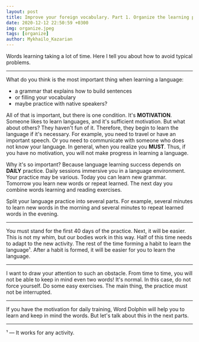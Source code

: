 ```yaml
---
layout: post
title: Improve your foreign vocabulary. Part 1. Organize the learning process.
date: 2020-12-12 22:50:59 +0300
img: organize.jpeg
tags: [organize]
author: Mykhailo_Kazarian
---
```

Words learning taking a lot of time. Here I tell you about how to avoid typical problems.

***

What do you think is the most important thing when learning a language:
* a grammar that explains how to build sentences
* or filling your vocabulary
* maybe practice with native speakers?

All of that is important, but there is one condition. It's **MOTIVATION**. Someone likes to learn languages, and it's sufficient motivation. But what about others? They haven't fun of it. Therefore, they begin to learn the language if it's necessary. For example, you need to travel or have an important speech. Or you need to communicate with someone who does not know your language. In general, when you realize you **MUST**. Thus, if you have no motivation, you will not make progress in learning a language.

Why it's so important? Because language learning success depends on **DAILY** practice. Daily sessions immersive you in a language environment. Your practice may be various. Today you can learn new grammar. Tomorrow you learn new words or repeat learned.  The next day you combine words learning and reading exercises.

Split your language practice into several parts. For example, several minutes to learn new words in the morning and several minutes to repeat learned words in the evening.

***

You must stand for the first 40 days of the practice. Next, it will be easier. This is not my whim, but our bodies work in this way. Half of this time needs to adapt to the new activity. The rest of the time forming a habit to learn the language¹. After a habit is formed, it will be easier for you to learn the language.

***

I want to draw your attention to such an obstacle. From time to time, you will not be able to keep in mind even two words! It's normal. In this case, do not force yourself. Do some easy exercises. The main thing, the practice must not be interrupted.

***

If you have the motivation for daily training, Word Dolphin will help you to learn and keep in mind the words. But let's talk about this in the next parts.

***

¹ — It works for any activity.
